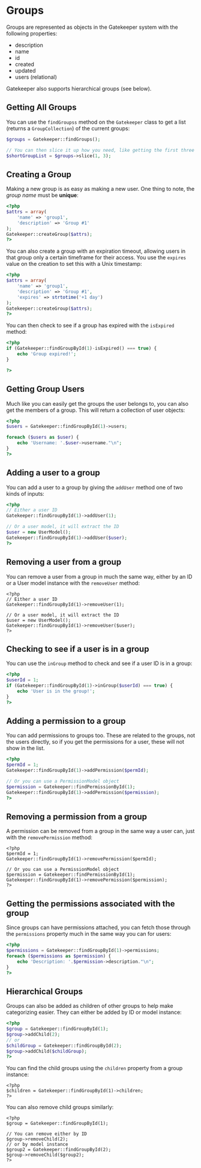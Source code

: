 # Groups

Groups are represented as objects in the Gatekeeper system with the following properties:

- description
- name
- id
- created
- updated
- users (relational)

Gatekeeper also supports hierarchical groups (see below).

## Getting All Groups

You can use the `findGroupss` method on the `Gatekeeper` class to get a list (returns a `GroupCollection`) of the current groups:

```php
$groups = Gatekeeper::findGroups();

// You can then slice it up how you need, like getting the first three
$shortGroupList = $groups->slice(1, 3);
```

## Creating a Group

Making a new group is as easy as making a new user. One thing to note, the *group name* must be **unique**:

```php
<?php
$attrs = array(
    'name' => 'group1',
    'description' => 'Group #1'
);
Gatekeeper::createGroup($attrs);
?>
```

You can also create a group with an expiration timeout, allowing users in that group only a certain timeframe for their access. You use the `expires` value on the creation to set this with a Unix timestamp:

```php
<?php
$attrs = array(
    'name' => 'group1',
    'description' => 'Group #1',
    'expires' => strtotime('+1 day')
);
Gatekeeper::createGroup($attrs);
?>
```

You can then check to see if a group has expired with the `isExpired` method:

```php
<?php
if (Gatekeeper::findGroupById(1)-isExpired() === true) {
	echo 'Group expired!';
}

?>
```

## Getting Group Users

Much like you can easily get the groups the user belongs to, you can also get the members of a group. This will return a collection of user objects:

```php
<?php
$users = Gatekeeper::findGroupById(1)->users;

foreach ($users as $user) {
    echo 'Username: '.$user->username."\n";
}
?>
```

## Adding a user to a group

You can add a user to a group by giving the `addUser` method one of two kinds of inputs:

```php
<?php
// Either a user ID
Gatekeeper::findGroupById(1)->addUser(1);

// Or a user model, it will extract the ID
$user = new UserModel();
Gatekeeper::findGroupById(1)->addUser($user);
?>
```

## Removing a user from a group

You can remove a user from a group in much the same way, either by an ID or a User model instance with the `removeUser` method:

```
<?php
// Either a user ID
Gatekeeper::findGroupById(1)->removeUser(1);

// Or a user model, it will extract the ID
$user = new UserModel();
Gatekeeper::findGroupById(1)->removeUser($user);
?>
```

## Checking to see if a user is in a group

You can use the `inGroup` method to check and see if a user ID is in a group:

```php
<?php
$userId = 1;
if (Gatekeeper::findGroupById(1)->inGroup($userId) === true) {
	echo 'User is in the group!';
}
?>
```

## Adding a permission to a group

You can add permissions to groups too. These are related to the groups, not the users directly, so if you get the permissions for a user, these will not show in the list.

```php
<?php
$permId = 1;
Gatekeeper::findGroupById(1)->addPermission($permId);

// Or you can use a PermissionModel object
$permission = Gatekeeper::findPermissionById(1);
Gatekeeper::findGroupById(1)->addPermission($permission);
?>
```

## Removing a permission from a group

A permission can be removed from a group in the same way a user can, just with the `removePermission` method:

```
<?php
$permId = 1;
Gatekeeper::findGroupById(1)->removePermission($permId);

// Or you can use a PermissionModel object
$permission = Gatekeeper::findPermissionById(1);
Gatekeeper::findGroupById(1)->removePermission($permission);
?>
```

## Getting the permissions associated with the group

Since groups can have permissions attached, you can fetch those through the `permissions` property much in the same way you can for users:

```php
<?php
$permissions = Gatekeeper::findGroupById(1)->permissions;
foreach ($permissions as $permission) {
	echo 'Description: '.$permission->description."\n";
}
?>
```

## Hierarchical Groups

Groups can also be added as children of other groups to help make categorizing easier. They can either be added by ID or model instance:

```php
<?php
$group = Gatekeeper::findGroupById(1);
$group->addChild(2);
// or
$childGroup = Gatekeeper::findGroupById(2);
$group->addChild($childGroup);
?>
```

You can find the child groups using the `children` property from a group instance:

```
<?php
$children = Gatekeeper::findGroupById(1)->children;
?>
```

You can also remove child groups similarly:

```
<?php
$group = Gatekeeper::findGroupById(1);

// You can remove either by ID
$group->removeChild(2);
// or by model instance
$group2 = Gatekeeper::findGroupById(2);
$group->removeChild($group2);
?>
```

